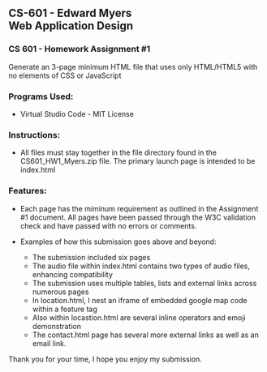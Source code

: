 ## CS-601 - Edward Myers <br> Web Application Design


### CS 601 - Homework Assignment #1 
Generate an 3-page minimum HTML file that uses only HTML/HTML5 with no elements of CSS or JavaScript

### Programs Used:
-   Virtual Studio Code - MIT License

### Instructions:
-   All files must stay together in the file directory found in the CS601_HW1_Myers.zip file.  The primary launch page is intended to be index.html

### Features:
-   Each page has the miminum requirement as outlined in the Assignment #1 document.  All pages have been passed through the W3C validation check and have passed with no errors or comments.

-   Examples of how this submission goes above and beyond:

    -   The submission included six pages
    -   The audio file within index.html contains two types of audio files, enhancing compatibility
    -   The submission uses multiple tables, lists and external links across numerous pages
    -   In location.html, I nest an iframe of embedded google map code within a feature tag
    -   Also within locastion.html are several inline operators and emoji demonstration
    -   The contact.html page has several more external links as well as an email link.

Thank you for your time, I hope you enjoy my submission.
